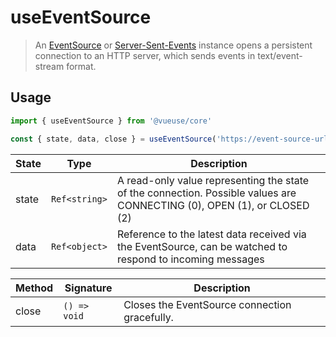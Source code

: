 # useEventSource

> An [EventSource](https://developer.mozilla.org/en-US/docs/Web/API/EventSource) or [Server-Sent-Events](https://developer.mozilla.org/en-US/docs/Web/API/Server-sent_events) instance opens a persistent connection to an HTTP server, which sends events in text/event-stream format.

## Usage

```js
import { useEventSource } from '@vueuse/core'

const { state, data, close } = useEventSource('https://event-source-url', [])
```

| State | Type          | Description                                                                                             |
| ----- | ------------- | ------------------------------------------------------------------------------------------------------- |
| state | `Ref<string>` | A read-only value representing the state of the connection. Possible values are CONNECTING (0), OPEN (1), or CLOSED (2)|
| data  | `Ref<object>` | Reference to the latest data received via the EventSource, can be watched to respond to incoming messages |

| Method | Signature                                  | Description                            |
| ------ | ------------------------------------------ | ---------------------------------------|
| close  | `() => void` | Closes the EventSource connection gracefully.  |
